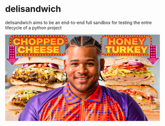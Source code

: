 # delisandwich
delisandwich aims to be an end-to-end full sandbox for testing the entre lifecycle of a python project

![fanum_alt](assets/fanum.jpg)
